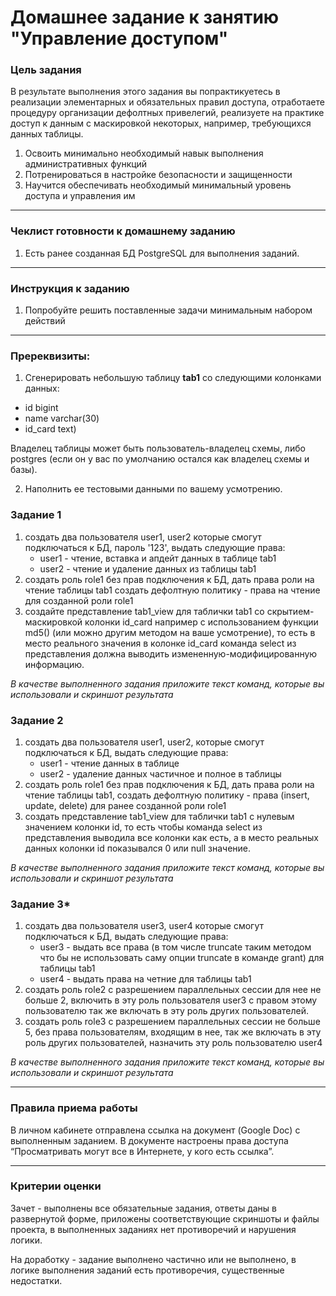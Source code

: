 # Домашнее задание к занятию "Управление доступом"

### Цель задания

В результате выполнения этого задания вы попрактикуетесь в реализации элементарных и обязательных правил доступа, отработаете процедуру организации дефолтных привелегий, реализуете на практике доступ к данным с маскировкой некоторых, например, требующихся данных таблицы.

1. Освоить минимально необходимый навык выполнения административных функций
2. Потренироваться в настройке безопасности и защищенности
3. Научится обеспечивать необходимый минимальный уровень доступа и управления им

------

### Чеклист готовности к домашнему заданию

1. Есть ранее созданная БД PostgreSQL для выполнения заданий.

------

### Инструкция к заданию

1. Попробуйте решить поставленные задачи минимальным набором действий

------

### Пререквизиты: 

1. Сгенерировать небольшую таблицу **tab1** со следующими колонками данных:
- id bigint 
- name varchar(30) 
- id_card text)  

Владелец таблицы может быть пользователь-владелец схемы, либо postgres (если он у вас по умолчанию остался как владелец схемы и базы).   

2. Наполнить ее тестовыми данными по вашему усмотрению.

### Задание 1

1. создать два пользователя user1, user2 которые смогут подключаться к БД, пароль '123', выдать следующие права:
      - user1 - чтение, вставка и апдейт данных в таблице tab1
      - user2 - чтение и удаление данных из таблицы tab1
2. создать роль role1 без прав подключения к БД, дать права роли на чтение таблицы tab1
   создать дефолтную политику - права на чтение для созданной роли role1 
3. создайте представление tab1_view для таблички tab1 со скрытием-маскировкой колонки id_card например с использованием функции md5() (или можно другим методом на ваше усмотрение), то есть в место реального значения в колонке id_card команда select из представления должна выводить измененную-модифицированную информацию.

*В качестве выполненного задания приложите текст команд, которые вы использовали и скриншот результата*

### Задание 2

1. создать два пользователя user1, user2, которые смогут подключаться к БД, выдать следующие права:
      - user1 - чтение данных в таблице
      - user2 - удаление данных частичное и полное в таблицы
2. создать роль role1 без прав подключения к БД, дать права роли на чтение таблицы tab1,
   создать дефолтную политику - права (insert, update, delete) для ранее созданной роли role1
3. создать представление tab1_view для таблички tab1 с нулевым значением колонки id, то есть чтобы команда select из представления выводила все колонки как есть, а в место реальных данных колонки id показывался 0 или null значение.

*В качестве выполненного задания приложите текст команд, которые вы использовали и скриншот результата*

### Задание 3*

1. создать два пользователя user3, user4 которые смогут подключаться к БД, выдать следующие права:
      - user3 - выдать все права (в том числе truncate таким методом что бы не использовать саму опции truncate в команде grant) для таблицы tab1
      - user4 - выдать права на четние для таблицы tab1
2. создать роль role2 с разрешением параллельных сессии для нее не больше 2, включить в эту роль пользователя user3 с правом этому пользователю так же включать в эту роль других пользователей.
3. создать роль role3 c разрешением параллельных сессии не больше 5, без права пользователям, входящим в нее, так же включать в эту роль других пользователей, назначить эту роль пользователю user4

*В качестве выполненного задания приложите текст команд, которые вы использовали и скриншот результата*

------

### Правила приема работы

В личном кабинете отправлена ссылка на документ (Google Doc) с выполненным заданием. В документе настроены права доступа “Просматривать могут все в Интернете, у кого есть ссылка”.

------

### Критерии оценки

Зачет - выполнены все обязательные задания, ответы даны в развернутой форме, приложены соответствующие скриншоты и файлы проекта, в выполненных заданиях нет противоречий и нарушения логики.

На доработку - задание выполнено частично или не выполнено, в логике выполнения заданий есть противоречия, существенные недостатки.
